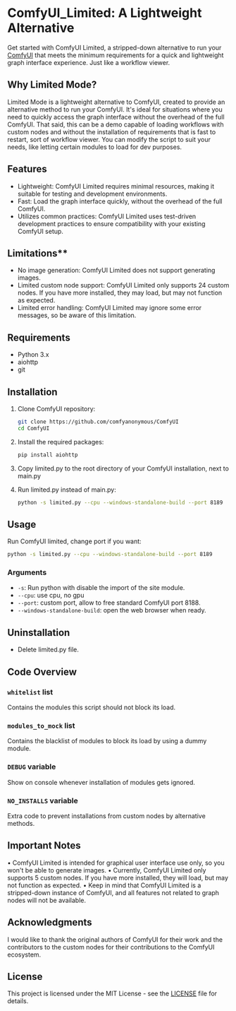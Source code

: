 # ComfyUI_Limited: A Lightweight Alternative

Get started with ComfyUI Limited, a stripped-down alternative to run your [ComfyUI](https://github.com/comfyanonymous/ComfyUI) that meets the minimum requirements for a quick and lightweight graph interface experience. Just like a workflow viewer.

## Why Limited Mode?

Limited Mode is a lightweight alternative to ComfyUI, created to provide an alternative method to run your ComfyUI. It's ideal for situations where you need to quickly access the graph interface without the overhead of the full ComfyUI.
That said, this can be a demo capable of loading workflows with custom nodes and without the installation of requirements that is fast to restart, sort of workflow viewer.
You can modify the script to suit your needs, like letting certain modules to load for dev purposes.

## Features

- Lightweight: ComfyUI Limited requires minimal resources, making it suitable for testing and development environments.
- Fast: Load the graph interface quickly, without the overhead of the full ComfyUI.
- Utilizes common practices: ComfyUI Limited uses test-driven development practices to ensure compatibility with your existing ComfyUI setup.

## Limitations**

- No image generation: ComfyUI Limited does not support generating images.
- Limited custom node support: ComfyUI Limited only supports 24 custom nodes. If you have more installed, they may load, but may not function as expected.
- Limited error handling: ComfyUI Limited may ignore some error messages, so be aware of this limitation.

## Requirements

- Python 3.x
- aiohttp
- git

## Installation

1. Clone ComfyUI repository:
    ```sh
    git clone https://github.com/comfyanonymous/ComfyUI
    cd ComfyUI
    ```

2. Install the required packages:
    ```sh
    pip install aiohttp
    ```

3. Copy limited.py to the root directory of your ComfyUI installation, next to main.py

4. Run limited.py instead of main.py:
    ```sh
    python -s limited.py --cpu --windows-standalone-build --port 8189
    ```

## Usage

Run ComfyUI limited, change port if you want:
```sh
python -s limited.py --cpu --windows-standalone-build --port 8189
```

### Arguments

- `-s`: Run python with disable the import of the site module.
- `--cpu`: use cpu, no gpu
- `--port`: custom port, allow to free standard ComfyUI port 8188.
- `--windows-standalone-build`: open the web browser when ready.

## Uninstallation

- Delete limited.py file.

## Code Overview

### `whitelist` list

Contains the modules this script should not block its load.

### `modules_to_mock` list

Contains the blacklist of modules to block its load by using a dummy module.

### `DEBUG` variable

Show on console whenever installation of modules gets ignored.

### `NO_INSTALLS` variable

Extra code to prevent installations from custom nodes by alternative methods.

## Important Notes

• ComfyUI Limited is intended for graphical user interface use only, so you won't be able to generate images.
• Currently, ComfyUI Limited only supports 5 custom nodes. If you have more installed, they will load, but may not function as expected.
• Keep in mind that ComfyUI Limited is a stripped-down instance of ComfyUI, and all features not related to graph nodes will not be available.

## Acknowledgments

I would like to thank the original authors of ComfyUI for their work and the contributors to the custom nodes for their contributions to the ComfyUI ecosystem.

## License

This project is licensed under the MIT License - see the [LICENSE](LICENSE) file for details.
